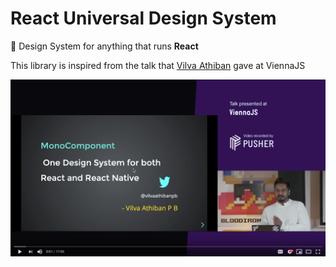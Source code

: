 # React Universal Design System

🎨 Design System for anything that runs **React**

This library is inspired from the talk that [Vilva Athiban](https://github.com/vilvaathibanpb) gave at ViennaJS

[![vilva-talk-viennajs](./src/images/vilva-talk.png)](https://www.youtube.com/watch?v=stcjlaopqxY)